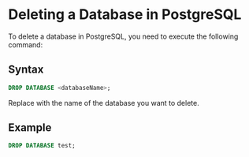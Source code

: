 # Deleting a Database in PostgreSQL

To delete a database in PostgreSQL, you need to execute the following command:

## Syntax

```sql
DROP DATABASE <databaseName>;
```
Replace <databaseName> with the name of the database you want to delete.

## Example

```sql
DROP DATABASE test;
```
